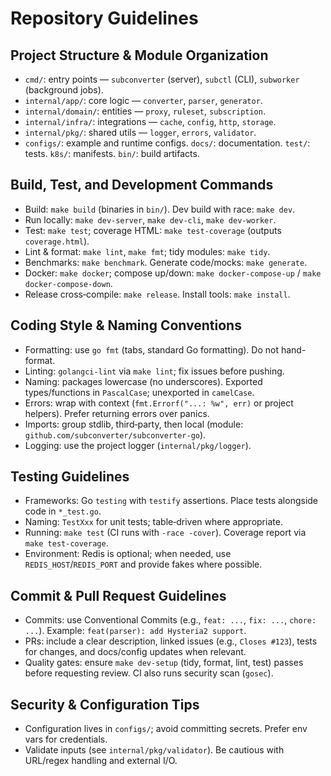 # Repository Guidelines

## Project Structure & Module Organization
- `cmd/`: entry points — `subconverter` (server), `subctl` (CLI), `subworker` (background jobs).
- `internal/app/`: core logic — `converter`, `parser`, `generator`.
- `internal/domain/`: entities — `proxy`, `ruleset`, `subscription`.
- `internal/infra/`: integrations — `cache`, `config`, `http`, `storage`.
- `internal/pkg/`: shared utils — `logger`, `errors`, `validator`.
- `configs/`: example and runtime configs. `docs/`: documentation. `test/`: tests. `k8s/`: manifests. `bin/`: build artifacts.

## Build, Test, and Development Commands
- Build: `make build` (binaries in `bin/`). Dev build with race: `make dev`.
- Run locally: `make dev-server`, `make dev-cli`, `make dev-worker`.
- Test: `make test`; coverage HTML: `make test-coverage` (outputs `coverage.html`).
- Lint & format: `make lint`, `make fmt`; tidy modules: `make tidy`.
- Benchmarks: `make benchmark`. Generate code/mocks: `make generate`.
- Docker: `make docker`; compose up/down: `make docker-compose-up` / `make docker-compose-down`.
- Release cross‑compile: `make release`. Install tools: `make install`.

## Coding Style & Naming Conventions
- Formatting: use `go fmt` (tabs, standard Go formatting). Do not hand-format.
- Linting: `golangci-lint` via `make lint`; fix issues before pushing.
- Naming: packages lowercase (no underscores). Exported types/functions in `PascalCase`; unexported in `camelCase`.
- Errors: wrap with context (`fmt.Errorf("...: %w", err)` or project helpers). Prefer returning errors over panics.
- Imports: group stdlib, third‑party, then local (module: `github.com/subconverter/subconverter-go`).
- Logging: use the project logger (`internal/pkg/logger`).

## Testing Guidelines
- Frameworks: Go `testing` with `testify` assertions. Place tests alongside code in `*_test.go`.
- Naming: `TestXxx` for unit tests; table‑driven where appropriate.
- Running: `make test` (CI runs with `-race -cover`). Coverage report via `make test-coverage`.
- Environment: Redis is optional; when needed, use `REDIS_HOST`/`REDIS_PORT` and provide fakes where possible.

## Commit & Pull Request Guidelines
- Commits: use Conventional Commits (e.g., `feat: ...`, `fix: ...`, `chore: ...`). Example: `feat(parser): add Hysteria2 support`.
- PRs: include a clear description, linked issues (e.g., `Closes #123`), tests for changes, and docs/config updates when relevant.
- Quality gates: ensure `make dev-setup` (tidy, format, lint, test) passes before requesting review. CI also runs security scan (`gosec`).

## Security & Configuration Tips
- Configuration lives in `configs/`; avoid committing secrets. Prefer env vars for credentials.
- Validate inputs (see `internal/pkg/validator`). Be cautious with URL/regex handling and external I/O.

